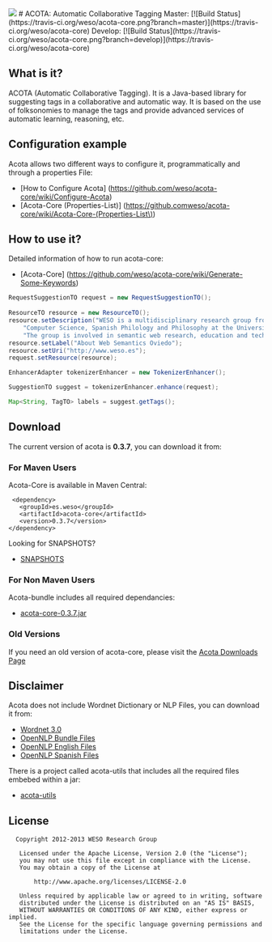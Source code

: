 <img src="http://weso.es/img/logo_acota_850.png">
# ACOTA:  Automatic Collaborative Tagging 
Master: [![Build Status](https://travis-ci.org/weso/acota-core.png?branch=master)](https://travis-ci.org/weso/acota-core)
Develop: [![Build Status](https://travis-ci.org/weso/acota-core.png?branch=develop)](https://travis-ci.org/weso/acota-core)


## What is it? ##
ACOTA (Automatic Collaborative Tagging). It is a Java-based library for suggesting 
tags in a collaborative and automatic way. It is based on the use of folksonomies to 
manage the tags and provide advanced services of automatic learning, reasoning, etc. 


## Configuration example ##
Acota allows two different ways to configure it, programmatically and through a properties File:
 - [How to Configure Acota] (https://github.com/weso/acota-core/wiki/Configure-Acota)
 - [Acota-Core (Properties-List)] (https://github.comweso/acota-core/wiki/Acota-Core-(Properties-List\))

## How to use it? ##

Detailed information of how to run acota-core: 
 - [Acota-Core] (https://github.com/weso/acota-core/wiki/Generate-Some-Keywords)

```java
RequestSuggestionTO request = new RequestSuggestionTO();
	
ResourceTO resource = new ResourceTO();
resource.setDescription("WESO is a multidisciplinary research group from the Department of" +
	"Computer Science, Spanish Philology and Philosophy at the University of Oviedo, " +
	"The group is involved in semantic web research, education and technology transfer.");
resource.setLabel("About Web Semantics Oviedo");
resource.setUri("http://www.weso.es");
request.setResource(resource);

EnhancerAdapter tokenizerEnhancer = new TokenizerEnhancer();

SuggestionTO suggest = tokenizerEnhancer.enhance(request);

Map<String, TagTO> labels = suggest.getTags();
```

## Download ##
The current version of acota is **0.3.7**, you can download it from:

### For Maven Users
Acota-Core is available in Maven Central:
 ```
  <dependency>
    <groupId>es.weso</groupId>
    <artifactId>acota-core</artifactId>
    <version>0.3.7</version>
 </dependency>
 ```
 
Looking for SNAPSHOTS?
* [SNAPSHOTS](https://oss.sonatype.org/content/repositories/snapshots/es/weso/acota-core/0.3.7-SNAPSHOT/ "Acota-core SNAPSHOTS Repository")

### For Non Maven Users
Acota-bundle includes all required dependancies:

 * [acota-core-0.3.7.jar](http://156.35.82.101:7000/downloads/acota/0.3.7/core/acota-core-0.3.7.jar "Download acota-core-0.3.7.jar")


### Old Versions
If you need an old version of acota-core, please visit the [Acota Downloads Page](https://github.com/weso/acota-core/wiki/Download---ACOTA)

## Disclaimer
Acota does not include Wordnet Dictionary or NLP Files, you can download it from:
 * [Wordnet 3.0](http://wordnetcode.princeton.edu/3.0/WNdb-3.0.tar.gz "Download Wordnet 3.0 Dict Files")
 * [OpenNLP Bundle Files](http://156.35.82.101:7000/downloads/acota/utils/open_nlp.zip "OpenNLP Bundle Files")
 * [OpenNLP English Files](http://156.35.82.101:7000/downloads/acota/utils/open_nlp/es.zip "OpenNLP English Files")
 * [OpenNLP Spanish Files](http://156.35.82.101:7000/downloads/acota/utils/open_nlp/en.zip "OpenNLP Spanish Files")

There is a project called acota-utils that includes all the required files embebed within a jar:
 * [acota-utils](https://github.com/weso/acota-utils "Acota-utils")

## License

```
  Copyright 2012-2013 WESO Research Group

   Licensed under the Apache License, Version 2.0 (the "License");
   you may not use this file except in compliance with the License.
   You may obtain a copy of the License at

       http://www.apache.org/licenses/LICENSE-2.0

   Unless required by applicable law or agreed to in writing, software
   distributed under the License is distributed on an "AS IS" BASIS,
   WITHOUT WARRANTIES OR CONDITIONS OF ANY KIND, either express or implied.
   See the License for the specific language governing permissions and
   limitations under the License.
```
